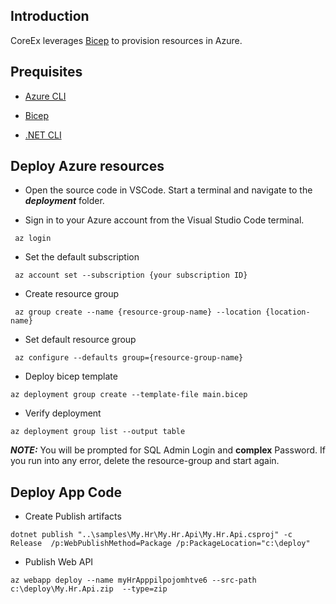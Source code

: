 ## Introduction


CoreEx leverages [Bicep](https://learn.microsoft.com/en-us/azure/azure-resource-manager/bicep/) to provision resources in Azure. 

## Prequisites

 - [Azure CLI](https://learn.microsoft.com/en-us/cli/azure/install-azure-cli-windows?tabs=azure-cli)
  
 - [Bicep](https://learn.microsoft.com/en-us/azure/azure-resource-manager/bicep/install)

 - [.NET CLI](https://learn.microsoft.com/en-us/dotnet/core/tools/)


## Deploy Azure resources
 - Open the source code in VSCode. Start a terminal and navigate to the ***deployment*** folder.

 - Sign in to your Azure account from the Visual Studio Code terminal.
~~~script
 az login
~~~

 - Set the default subscription
~~~script
 az account set --subscription {your subscription ID}
~~~
 - Create resource group
~~~script
 az group create --name {resource-group-name} --location {location-name}
~~~
 - Set default resource group
~~~script
 az configure --defaults group={resource-group-name}
~~~
 - Deploy bicep template
~~~script
az deployment group create --template-file main.bicep 
~~~
 - Verify deployment
~~~script
az deployment group list --output table
~~~

***NOTE:*** You will be prompted for SQL Admin Login and **complex** Password. If you run into any error, delete the resource-group and start again.

## Deploy App Code

 - Create Publish artifacts
~~~script
dotnet publish "..\samples\My.Hr\My.Hr.Api\My.Hr.Api.csproj" -c Release  /p:WebPublishMethod=Package /p:PackageLocation="c:\deploy"
~~~

 - Publish Web API
~~~acript
az webapp deploy --name myHrApppilpojomhtve6 --src-path c:\deploy\My.Hr.Api.zip  --type=zip     
~~~